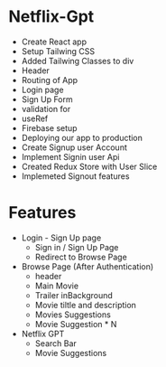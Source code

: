 # Netflix-Gpt

- Create React app
- Setup Tailwing CSS
- Added Tailwing Classes to div
- Header
- Routing of App
- Login page
- Sign Up Form
- validation for
- useRef
- Firebase setup
- Deploying our app to production
- Create Signup user Account
- Implement Signin user Api
- Created Redux Store with User Slice
- Implemeted Signout features

# Features

- Login - Sign Up page
  - Sign in / Sign Up Page
  - Redirect to Browse Page
- Browse Page (After Authentication)
  - header
  - Main Movie
  - Trailer inBackground
  - Movie tiltle and description
  - Movies Suggestions
  - Movie Suggestion \* N
- Netflix GPT
  - Search Bar
  - Movie Suggestions
